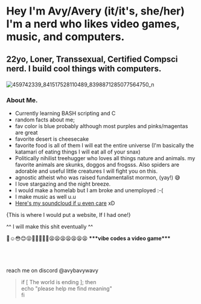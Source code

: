 # <p>Hey I'm Avy/Avery (it/it's, she/her) I'm a nerd who likes video games, music, and computers.<br>
## 22yo, Loner, Transsexual, Certified Compsci nerd. I build cool things with computers.</p>

![459742339_841517528110489_8398871285077564750_n](https://github.com/user-attachments/assets/8c7ad779-f094-4faa-a849-336355129fcc)

### About Me.</br>
 - Currently learning BASH scripting and C
 - random facts about me;
 - fav color is blue probably although most purples and pinks/magentas are great
 - favorite desert is cheesecake
 - favorite food is all of them I will eat the entire universe (I'm basically the katamari of eating things I will eat all of your snax)
 - Politically nihilist treehugger who loves all things nature and animals. my favorite animals are skunks, doggos and frogsss. Also spiders are adorable and useful little creatures I will fight you on this.
 - agnostic atheist who was raised fundamentalist mormon, (yay!) 😅
 - I love stargazing and the night breeze.
 - I would make a homelab but I am broke and unemployed :-(
 - I make music as well u.u
 - [Here's my soundcloud if u even care](https://soundcloud.com/avery-z-384520467) xD<br>
 
{This is where I would put a website, If I had one!}</p>
^^ I will make this shit eventually ^^</p>
<p>
🥺☺️😳😊😝🐶🤙🏳️‍🌈🤭😫😫😫😫😫😫😫  <strong>***vibe codes a video game***</strong><br>
<br>
<br>
<br>
<br>
reach me on discord @avybavywavy<br>
</p>

> if [ The world is ending ]; then</br>
> echo "please help me find meaning"</br>
> fi</br>

<!---
Avybavywavy/Avybavywavy is a ✨ special ✨ repository because its `README.md` (this file) appears on your GitHub profile.
You can click the Preview link to take a look at your changes.
--->

